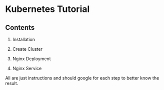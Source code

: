 # Kubernetes Tutorial

## Contents

1. Installation

2. Create Cluster

3. Nginx Deployment

4. Nginx Service

All are just instructions and should google for each step to better know the result.
